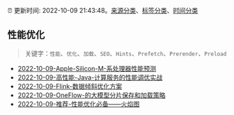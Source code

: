 :alarm_clock: 更新时间: 2022-10-09 21:43:48。[来源分类](../README.md)、[标签分类](../TAGS.md)、[时间分类](../TIMELINE.md)

## 性能优化


> 关键字：`性能`、`优化`、`加载`、`SEO`、`Hints`、`Prefetch`、`Prerender`、`Preload`



- [2022-10-09-Apple-Silicon-M-系处理器性能预测](https://www.v2ex.com/t/885642) 
- [2022-10-09-高性能-Java-计算服务的性能调优实战](https://toutiao.io/k/bgbsmkh) 
- [2022-10-09-Flink-数据倾斜优化方案](https://toutiao.io/k/e8oognu) 
- [2022-10-09-OneFlow-的大模型分片保存和加载策略](https://toutiao.io/k/6het6ih) 
- [2022-10-09-推荐-性能优化必备——火焰图](https://toutiao.io/k/azf7ub6) 